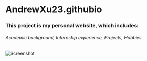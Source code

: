 # AndrewXu23.githubio
### This project is my personal website, which includes: 
###### Academic background, Internship experience, Projects, Hobbies
![Screenshot]([(https://sm.ms/image/gja2MiczQusLd6w)](https://sm.ms/image/gja2MiczQusLd6w))
